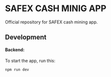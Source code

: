 # SAFEX CASH MINIG APP

Official repository for SAFEX cash mining app.

## Development

#### Backend:

To start the app, run this:

```
npm run dev
```